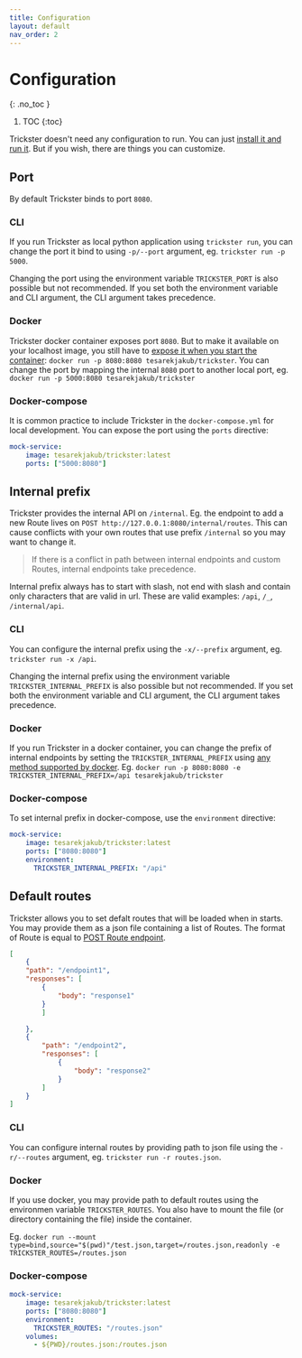 ```yaml
---
title: Configuration
layout: default
nav_order: 2
---
```


# Configuration
{: .no_toc }

1. TOC
{:toc}


Trickster doesn't need any configuration to run. You can just [install it and run it](/trickster/installation.html). But if you wish, there are things you can customize.

## Port
By default Trickster binds to port `8080`.

### CLI
If you run Trickster as local python application using `trickster run`, you can change the port it bind to using `-p/--port` argument, eg. `trickster run -p 5000`.

Changing the port using the environment variable `TRICKSTER_PORT` is also possible but not recommended. If you set both the environment variable and CLI argument, the CLI argument takes precedence.

### Docker
Trickster docker container exposes port `8080`. But to make it available on your localhost image, you still have to [expose it when you start the container](https://docs.docker.com/engine/reference/commandline/run/#publish-or-expose-port--p---expose): `docker run -p 8080:8080 tesarekjakub/trickster`. You can change the port by mapping the internal `8080` port to another local port, eg. `docker run -p 5000:8080 tesarekjakub/trickster`

### Docker-compose
It is common practice to include Trickster in the `docker-compose.yml` for local development. You can expose the port using the `ports` directive:

```yml
mock-service:
    image: tesarekjakub/trickster:latest
    ports: ["5000:8080"]
```

## Internal prefix
Trickster provides the internal API on `/internal`. Eg. the endpoint to add a new Route lives on `POST http://127.0.0.1:8080/internal/routes`. This can cause conflicts with your own routes that use prefix `/internal` so you may want to change it.

> If there is a conflict in path between internal endpoints and custom Routes, internal endpoints take precedence.

Internal prefix always has to start with slash, not end with slash and contain only characters that are valid in url. These are valid examples: `/api`, `/_`, `/internal/api`.

### CLI
You can configure the internal prefix using the `-x/--prefix` argument, eg. `trickster run -x /api`.

Changing the internal prefix using the environment variable `TRICKSTER_INTERNAL_PREFIX` is also possible but not recommended. If you set both the environment variable and CLI argument, the CLI argument takes precedence.

### Docker
If you run Trickster in a docker container, you can change the prefix of internal endpoints by setting the `TRICKSTER_INTERNAL_PREFIX` using [any method supported by docker](https://docs.docker.com/engine/reference/commandline/run/#set-environment-variables--e---env---env-file). Eg. `docker run -p 8080:8080 -e TRICKSTER_INTERNAL_PREFIX=/api tesarekjakub/trickster`

### Docker-compose
To set internal prefix in docker-compose, use the `environment` directive:

```yml
mock-service:
    image: tesarekjakub/trickster:latest
    ports: ["8080:8080"]
    environment:
      TRICKSTER_INTERNAL_PREFIX: "/api"
```

## Default routes
Trickster allows you to set defalt routes that will be loaded when in starts. You may provide them as a json file containing a list of Routes. The format of Route is equal to [POST Route endpoint](/trickster/api/endpoints.html#post-internalroutes).

```json
[
    {
	"path": "/endpoint1",
	"responses": [
	    {
	        "body": "response1"
	    }
        ]

    },
    {
        "path": "/endpoint2",
        "responses": [
            {
                "body": "response2"
            }
        ]
    }
]
```

### CLI
You can configure internal routes by providing path to json file using the `-r/--routes` argument, eg. `trickster run -r routes.json`.

### Docker
If you use docker, you may provide path to default routes using the environmen variable `TRICKSTER_ROUTES`. You also have to mount the file (or directory containing the file) inside the container.

Eg.  `docker run --mount type=bind,source="$(pwd)"/test.json,target=/routes.json,readonly -e TRICKSTER_ROUTES=/routes.json`

### Docker-compose

```yml
mock-service:
    image: tesarekjakub/trickster:latest
    ports: ["8080:8080"]
    environment:
      TRICKSTER_ROUTES: "/routes.json"
    volumes:
      - ${PWD}/routes.json:/routes.json
```
